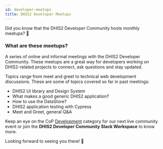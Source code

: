 ```yaml
---
id: developer-meetups
title: DHIS2 Developer Meetups
---
```


Did you know that the DHIS2 Developer Community hosts monthly meetups? 🤩

### What are these meetups?

A series of online and informal meetings with the DHIS2 Developer Community. These meetups are a great way for developers working on DHIS2-related projects to connect, ask questions and stay updated.

Topics range from meet and greet to technical web development discussions. These are some of topics covered so far in past meetings:

-   DHIS2 UI library and Design System
-   What makes a good generic DHIS2 application?
-   How to use the DataStore?
-   DHIS2 application testing with Cypress
-   Meet and Greet, general Q&A

Keep an eye on the CoP [Development](https://community.dhis2.org/c/development/10) category for our next live community event or join the **DHIS2 Developer Community Slack Workspace** to know more.

Looking forward to seeing you there! 🎊
